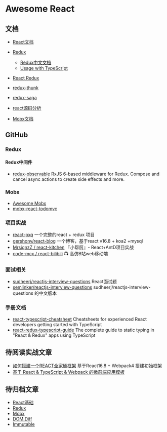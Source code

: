 # Awesome React

## 文档

- [React文档](https://zh-hans.reactjs.org/docs/getting-started.html)
- [Redux](https://redux.js.org/)
  - [Redux中文文档](https://www.redux.org.cn/)
  - [Usage with TypeScript](<https://redux.js.org/recipes/usage-with-typescript#type-checking-reducers>)
- [React Redux](https://react-redux.js.org/)
- [redux-thunk](https://github.com/reduxjs/redux-thunk)
- [redux-saga](https://redux-saga.js.org/)
- [react源码分析](https://www.yuque.com/ant-h5/react)

- [Mobx文档](https://cn.mobx.js.org/)

## GitHub

### Redux

#### Redux中间件
- [redux-observable](https://github.com/redux-observable/redux-observable) RxJS 6-based middleware for Redux. Compose and cancel async actions to create side effects and more.

### Mobx
- [Awesome Mobx](https://github.com/mobxjs/awesome-mobx)
- [mobx-react-todomvc](https://github.com/mobxjs/mobx-react-todomvc)

### 项目实战
- [react-pxq](https://github.com/bailicangdu/react-pxq) 一个完整的react + redux 项目
- [gershonv/react-blog](https://github.com/gershonv/react-blog) 一个博客，基于react v16.8 + koa2 +mysql
- [MrsignzZ / react-kitchen](https://github.com/MrsignzZ/react-kitchen/) 『小帮厨』- React+AntD项目实战
- [code-mcx / react-bilibili](https://github.com/code-mcx/react-bilibili/) 📺 高仿B站web移动端

### 面试相关

- [sudheerj/reactjs-interview-questions](https://github.com/sudheerj/reactjs-interview-questions) React面试题
- [semlinker/reactjs-interview-questions](https://github.com/semlinker/reactjs-interview-questions) sudheerj/reactjs-interview-questions 的中文版本

### 手册文档

- [react-typescript-cheatsheet](<https://github.com/sw-yx/react-typescript-cheatsheet#function-components>) Cheatsheets for experienced React developers getting started with TypeScript
- [react-redux-typescript-guide](https://github.com/piotrwitek/react-redux-typescript-guide/) The complete guide to static typing in "React & Redux" apps using TypeScript

## 待阅读实战文章

- [如何搭建一个REACT全家桶框架](https://juejin.im/post/5c9d88ea6fb9a070c6189d69#heading-32) 基于React16.8 + Webpack4 搭建初始框架
- [基于 React & TypeScript & Webpack 的微前端应用模板](https://juejin.im/post/5c4f265e6fb9a049a97a199d)

## 待归档文章

- [React基础](/fe/react/React基础)
- [Redux](/fe/react/Redux)
- [Mobx](/fe/react/Mbox)
- [DOM Diff](/fe/react/domDiff)
- [Immutable](/fe/react/Immutable)